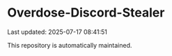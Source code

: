 # Overdose-Discord-Stealer

Last updated: 2025-07-17 08:41:51

This repository is automatically maintained.
